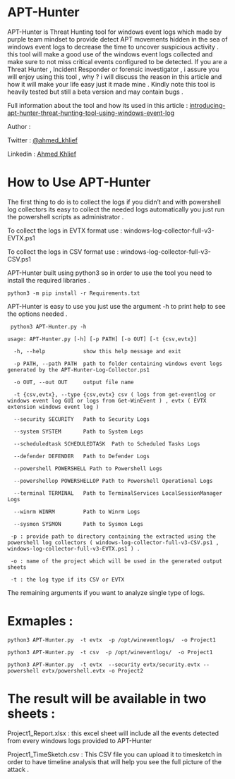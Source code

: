 # APT-Hunter
APT-Hunter is Threat Hunting tool for windows event logs which made by purple team mindset to provide detect APT movements hidden in the sea of windows event logs to decrease the time to uncover suspicious activity . this tool will make a good use of the windows event logs collected and make sure to not miss critical events configured to be detected. If you are a Threat Hunter , Incident Responder or forensic investigator , i assure you will enjoy using this tool , why ? i will discuss the reason in this article and how it will make your life easy just it made mine . Kindly note this tool is heavily tested but still a beta version and may contain bugs .

Full information about the tool and how its used in this article : [introducing-apt-hunter-threat-hunting-tool-using-windows-event-log](https://shells.systems/introducing-apt-hunter-threat-hunting-tool-via-windows-event-log/)

Author :

Twitter : [@ahmed_khlief](https://twitter.com/ahmed_khlief)

Linkedin : [Ahmed Khlief](https://www.linkedin.com/in/ahmed-khlief-499321a7)

# How to Use APT-Hunter

The first thing to do is to collect the logs if you didn’t and with powershell log collectors its easy to collect the needed logs automatically you just run the powershell scripts as administrator .

To collect the logs in EVTX format use : 
windows-log-collector-full-v3-EVTX.ps1 
 
To collect the logs in CSV format use : 
windows-log-collector-full-v3-CSV.ps1

APT-Hunter built using python3 so in order to use the tool you need to install the required libraries .
	
`python3 -m pip install -r Requirements.txt`

APT-Hunter is easy to use you just use the argument -h to print help to see the options needed .

` python3 APT-Hunter.py -h`
 
`usage: APT-Hunter.py [-h] [-p PATH] [-o OUT] [-t {csv,evtx}]`

 
`  -h, --help            show this help message and exit`
  
`  -p PATH, --path PATH  path to folder containing windows event logs generated by the APT-Hunter-Log-Collector.ps1`
  
`  -o OUT, --out OUT     output file name`
  
`  -t {csv,evtx}, --type {csv,evtx} csv ( logs from get-eventlog or windows event log GUI or logs from Get-WinEvent ) , evtx ( EVTX extension windows event log )`
  
`  --security SECURITY   Path to Security Logs`
  
`  --system SYSTEM       Path to System Logs`
  
`  --scheduledtask SCHEDULEDTASK  Path to Scheduled Tasks Logs`
  
`  --defender DEFENDER   Path to Defender Logs`
  
`  --powershell POWERSHELL Path to Powershell Logs`
  
`  --powershellop POWERSHELLOP Path to Powershell Operational Logs`
  
`  --terminal TERMINAL   Path to TerminalServices LocalSessionManager Logs`
  
`  --winrm WINRM         Path to Winrm Logs`
  
`  --sysmon SYSMON       Path to Sysmon Logs`

` -p : provide path to directory containing the extracted using the powershell log collectors ( windows-log-collector-full-v3-CSV.ps1 , windows-log-collector-full-v3-EVTX.ps1 ) .`

` -o : name of the project which will be used in the generated output sheets`

` -t : the log type if its CSV or EVTX`

The remaining arguments if you want to analyze single type of logs.

# Exmaples :
	
`python3 APT-Hunter.py  -t evtx  -p /opt/wineventlogs/  -o Project1`
 
`python3 APT-Hunter.py  -t csv  -p /opt/wineventlogs/  -o Project1`
 
`python3 APT-Hunter.py  -t evtx  --security evtx/security.evtx --powershell evtx/powershell.evtx -o Project2`

# The result will be available in two sheets :

Project1_Report.xlsx : this excel sheet will include all the events detected from every windows logs provided to APT-Hunter

Project1_TimeSketch.csv : This CSV file you can upload it to timesketch in order to have timeline analysis that will help you see the full picture of the attack .

